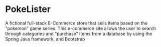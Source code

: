# PokeLister

A fictional full-stack E-Commerce store that sells items based on the "pokemon" game series. This e-commerce site allows the user to search through categories and "purchase" items from a database by using the Spring Java framework, and Bootstrap
